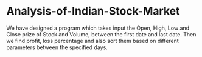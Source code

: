 # Analysis-of-Indian-Stock-Market
We have designed a program which takes input the Open, High, Low and Close prize of Stock and Volume, between the first date and last date. Then we find profit, loss percentage and also sort them based on different parameters between the specified days.
